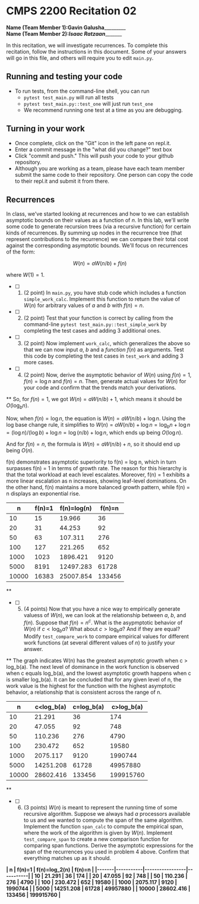 # CMPS 2200  Recitation 02

**Name (Team Member 1):**________Gavin Galusha_________________  
**Name (Team Member 2):**_________Isaac Ratzaan________________

In this recitation, we will investigate recurrences. 
To complete this recitation, follow the instructions in this document. Some of your answers will go in this file, and others will require you to edit `main.py`.



## Running and testing your code
- To run tests, from the command-line shell, you can run
  + `pytest test_main.py` will run all tests
  + `pytest test_main.py::test_one` will just run `test_one`
  + We recommend running one test at a time as you are debugging.

## Turning in your work

- Once complete, click on the "Git" icon in the left pane on repl.it.
- Enter a commit message in the "what did you change?" text box
- Click "commit and push." This will push your code to your github repository.
- Although you are working as a team, please have each team member submit the same code to their repository. One person can copy the code to their repl.it and submit it from there.

## Recurrences

In class, we've started looking at recurrences and how to we can establish asymptotic bounds on their values as a function of $n$. In this lab, we'll write some code to generate recursion trees (via a recursive function) for certain kinds of recurrences. By summing up nodes in the recurrence tree (that represent contributions to the recurrence) we can compare their total cost against the corresponding asymptotic bounds. We'll focus on  recurrences of the form:

$$ W(n) = aW(n/b) + f(n) $$

where $W(1) = 1$.

- [ ] 1. (2 point) In `main.py`, you have stub code which includes a function `simple_work_calc`. Implement this function to return the value of $W(n)$ for arbitrary values of $a$ and $b$ with $f(n)=n$.

- [ ] 2. (2 point) Test that your function is correct by calling from the command-line `pytest test_main.py::test_simple_work` by completing the test cases and adding 3 additional ones.

- [ ] 3. (2 point) Now implement `work_calc`, which generalizes the above so that we can now input $a$, $b$ and a *function* $f(n)$ as arguments. Test this code by completing the test cases in `test_work` and adding 3 more cases.

- [ ] 4. (2 point) Now, derive the asymptotic behavior of $W(n)$ using $f(n) = 1$, $f(n) = \log n$ and $f(n) = n$. Then, generate actual values for $W(n)$ for your code and confirm that the trends match your derivations.

**
So, for $f(n) = 1$, we got $W(n) = aW(n/b) + 1$, which means it should be $O(\log_b n)$.

Now, when $f(n) = \log n$, the equation is $W(n) = aW(n/b) + \log n$. Using the log base change rule, it simplifies to $W(n) = aW(n/b) + \log n = \log_b n + \log n = (\log n)/(\log b) + \log n = \log (n/b) + \log n$, which ends up being $O(\log n)$.

And for $f(n) = n$, the formula is $W(n) = aW(n/b) + n$, so it should end up being $O(n)$.

f(n) demonstrates asymptotic superiority to f(n) = log n, which in turn surpasses f(n) = 1 in terms of growth rate. The reason for this hierarchy is that the total workload at each level escalates. Moreover, f(n) = 1 exhibits a more linear escalation as n increases, showing leaf-level dominations. On the other hand, f(n) maintains a more balanced growth pattern, while f(n) = n displays an exponential rise.

|     n |   f(n)=1 |   f(n)=log(n) |   f(n)=n |
|-------|----------|---------------|----------|
|    10 |       15 |        19.966 |       36 |
|    20 |       31 |        44.253 |       92 |
|    50 |       63 |       107.311 |      276 |
|   100 |      127 |       221.265 |      652 |
|  1000 |     1023 |      1896.421 |     9120 |
|  5000 |     8191 |     12497.283 |    61728 |
| 10000 |    16383 |     25007.854 |   133456 |

**


- [ ] 5. (4 points) Now that you have a nice way to empirically generate valuess of $W(n)$, we can look at the relationship between $a$, $b$, and $f(n)$. Suppose that $f(n) = n^c$. What is the asypmptotic behavior of $W(n)$ if $c < \log_b a$? What about $c > \log_b a$? And if they are equal? Modify `test_compare_work` to compare empirical values for different work functions (at several different values of $n$) to justify your answer.

**
The graph indicates W(n) has the greatest asymptotic growth when c > log_b(a). The next level of dominance in the work function is observed when c equals log_b(a), and the lowest asymptotic growth happens when c is smaller log_b(a). It can be concluded that for any given level of n, the work value is the highest for the function with the highest asymptotic behavior, a relationship that is consistent across the range of n.


|     n |   c<log_b(a) |   c=log_b(a) |   c>log_b(a) |
|-------|--------------|--------------|--------------|
|    10 |       21.291 |           36 |          174 |
|    20 |       47.055 |           92 |          748 |
|    50 |      110.236 |          276 |         4790 |
|   100 |      230.472 |          652 |        19580 |
|  1000 |     2075.117 |         9120 |      1990744 |
|  5000 |    14251.208 |        61728 |     49957880 |
| 10000 |    28602.416 |       133456 |    199915760 |
**
- [ ] 6. (3 points) $W(n)$ is meant to represent the running time of some recursive algorithm. Suppose we always had $a$ processors available to us and we wanted to compute the span of the same algorithm. Implement the function `span_calc` to compute the empirical span, where the work of the algorithm is given by $W(n)$. Implement `test_compare_span` to create a new comparison function for comparing span functions. Derive the asymptotic expressions for the span of the recurrences you used in problem 4 above. Confirm that everything matches up as it should. 


**|     n |    f(n)=1 |   f(n)=log_2(n) |    f(n)=n |
|-------|-----------|-----------------|-----------|
|    10 |    21.291 |              36 |       174 |
|    20 |    47.055 |              92 |       748 |
|    50 |   110.236 |             276 |      4790 |
|   100 |   230.472 |             652 |     19580 |
|  1000 |  2075.117 |            9120 |   1990744 |
|  5000 | 14251.208 |           61728 |  49957880 |
| 10000 | 28602.416 |          133456 | 199915760 |**